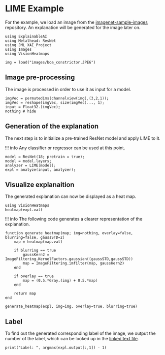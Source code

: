 # LIME Example

For the example, we load an image from the [imagenet-sample-images](https://github.com/EliSchwartz/imagenet-sample-images/tree/master) repository. An explanation will be generated for the image later on. 

```@example implementations
using ExplainableAI
using Metalhead: ResNet
using JML_XAI_Project
using Images
using VisionHeatmaps

img = load("images/boa_constrictor.JPEG")
```


## Image pre-processing
The image is processed in order to use it as input for a model.

```@example implementations
imgVec = permutedims(channelview(img),(3,2,1)); 
imgVec = reshape(imgVec, size(imgVec)..., 1);
input = Float32.(imgVec);
nothing # hide
```

## Generation of the explanation 
The next step is to initialize a pre-trained ResNet model and apply LIME to it.

!!! info
    Any classifier or regressor can be used at this point.

```@example implementations
model = ResNet(18; pretrain = true);
model = model.layers;
analyzer = LIME(model);
expl = analyze(input, analyzer);
```

## Visualize explanaition
The generated explanation can now be displayed as a heat map.

```@example implementations
using VisionHeatmaps
heatmap(expl.val)
```

!!! info
    The following code generates a clearer representation of the explanation.

```@example implementations
function generate_heatmap(map; img=nothing, overlay=false, blurring=false, gaussSTD=2)
    map = heatmap(map.val)

    if blurring == true
        gaussKern2 = ImageFiltering.KernelFactors.gaussian((gaussSTD,gaussSTD))
        map = ImageFiltering.imfilter(map, gaussKern2)
    end

    if overlay == true
        map = (0.5.*Gray.(img) + 0.5.*map)
    end

    return map
end
```

```@example implementations
generate_heatmap(expl, img=img, overlay=true, blurring=true)
```

## Label 

To find out the generated corresponding label of the image, we output the number of the label, which can be looked up in the [linked text file](https://gist.github.com/yrevar/942d3a0ac09ec9e5eb3a).

```@example implementations
print("Label: ", argmax(expl.output[:,1]) - 1)
```